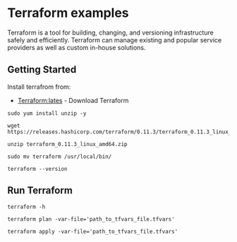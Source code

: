 # Terraform examples

Terraform is a tool for building, changing, and versioning infrastructure safely and efficiently. Terraform can manage existing and popular service providers as well as custom in-house solutions.

## Getting Started

Install terrafrom from: 

* [Terraform:lates](https://www.terraform.io/downloads.html) - Download Terraform

```
sudo yum install unzip -y
```
```
wget https://releases.hashicorp.com/terraform/0.11.3/terraform_0.11.3_linux_amd64.zip
```
```
unzip terraform_0.11.3_linux_amd64.zip
```
```
sudo mv terraform /usr/local/bin/
```
```
terraform --version
```

## Run Terraform

```
terraform -h
```
```
terraform plan -var-file='path_to_tfvars_file.tfvars'
```
```
terraform apply -var-file='path_to_tfvars_file.tfvars'
```

